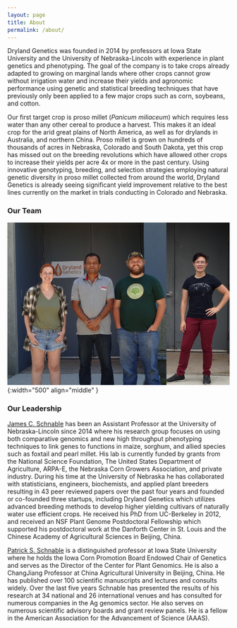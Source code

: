 ```yaml
---
layout: page
title: About
permalink: /about/
---
```


Dryland Genetics was founded in 2014 by professors at Iowa State University and the University of Nebraska-Lincoln with experience in plant genetics and phenotyping. The goal of the company is to take crops already adapted to growing on marginal lands where other crops cannot grow without irrigation water and increase their yields and agronomic performance using genetic and statistical breeding techniques that have previously only been applied to a few major crops such as corn, soybeans, and cotton. 

Our first target crop is proso millet (*Panicum miliaceum*) which requires less water than any other cereal to produce a harvest. This makes it an ideal crop for the arid great plains of North America, as well as for drylands in Australia, and northern China. Proso millet is grown on hundreds of thousands of acres in Nebraska, Colorado and South Dakota, yet this crop has missed out on the breeding revolutions which have allowed other crops to increase their yields per acre 4x or more in the past century. Using innovative genotyping, breeding, and selection strategies employing natural genetic diversity in proso millet collected from around the world, Dryland Genetics is already seeing significant yield improvement relative to the best lines currently on the market in trials conducting in Colorado and Nebraska. 

### Our Team

![Team](/images/team.jpg){:width="500" align="middle" }

### Our Leadership

[James C. Schnable](http://schnablelab.org/peoplepages/jschnable/) has been an Assistant Professor at the University of Nebraska-Lincoln since 2014 where his research group focuses on using both comparative genomics and new high throughput phenotyping techniques to link genes to functions in maize, sorghum, and allied species such as foxtail and pearl millet. His lab is currently funded by grants from the National Science Foundation, The United States Department of Agriculture, ARPA-E, the Nebraska Corn Growers Association, and private industry. During his time at the University of Nebraska he has collaborated with statisticians, engineers, biochemists, and applied plant breeders resulting in 43 peer reviewed papers over the past four years and founded or co-founded three startups, including Dryland Genetics which utilizes advanced breeding methods to develop higher yielding cultivars of naturally water use efficient crops. He received his PhD from UC-Berkeley in 2012, and received an NSF Plant Genome Postdoctoral Fellowship which supported his postdoctoral work at the Danforth Center in St. Louis and the Chinese Academy of Agricultural Sciences in Beijing, China. 
 

[Patrick S. Schnable](https://schnablelab.plantgenomics.iastate.edu/personnel/schnable_patrick.php) is a distinguished professor at Iowa State University where he holds the Iowa Corn Promotion Board Endowed Chair of Genetics and serves as the Director of the Center for Plant Genomics. He is also a ChangJiang Professor at China Agricultural University in Beijing, China. He has published over 100 scientific manuscripts and lectures and consults widely.  Over the last five years Schnable has presented the results of his research at 34 national and 26 international venues and has consulted for numerous companies in the Ag genomics sector.  He also serves on numerous scientific advisory boards and grant review panels.  He is a fellow in the American Association for the Advancement of Science (AAAS).